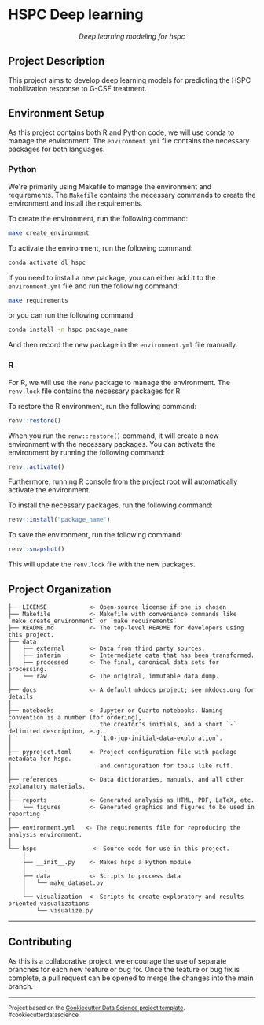 # HSPC Deep learning

<p align="center">
    <em>Deep learning modeling for hspc </em>
</p>

## Project Description

This project aims to develop deep learning models for predicting the HSPC mobilization response to G-CSF treatment. 
## Environment Setup

As this project contains both R and Python code, we will use conda to manage the environment. The `environment.yml` file contains the necessary packages for both languages.

### Python

We're primarily using Makefile to manage the environment and requirements. The `Makefile` contains the necessary commands to create the environment and install the requirements.

To create the environment, run the following command:

```bash
make create_environment
```

To activate the environment, run the following command:

```bash
conda activate dl_hspc
```

If you need to install a new package, you can either add it to the `environment.yml` file and run the following command:

```bash
make requirements
```

or you can run the following command:

```bash
conda install -n hspc package_name
```

And then record the new package in the `environment.yml` file manually.

### R

For R, we will use the `renv` package to manage the environment. The `renv.lock` file contains the necessary packages for R.

To restore the R environment, run the following command:

```R
renv::restore()
```

When you run the `renv::restore()` command, it will create a new environment with the necessary packages. You can activate the environment by running the following command:

```R
renv::activate()
```

Furthermore, running R console from the project root will automatically activate the environment.

To install the necessary packages, run the following command:

```R
renv::install("package_name")
```

To save the environment, run the following command:

```R
renv::snapshot()
```

This will update the `renv.lock` file with the new packages.


## Project Organization

```
├── LICENSE            <- Open-source license if one is chosen
├── Makefile           <- Makefile with convenience commands like `make create_environment` or `make requirements`
├── README.md          <- The top-level README for developers using this project.
├── data
│   ├── external       <- Data from third party sources.
│   ├── interim        <- Intermediate data that has been transformed.
│   ├── processed      <- The final, canonical data sets for processing.
│   └── raw            <- The original, immutable data dump.
│
├── docs               <- A default mkdocs project; see mkdocs.org for details
│
├── notebooks          <- Jupyter or Quarto notebooks. Naming convention is a number (for ordering),
│                         the creator's initials, and a short `-` delimited description, e.g.
│                         `1.0-jqp-initial-data-exploration`.
│
├── pyproject.toml     <- Project configuration file with package metadata for hspc.
│                         and configuration for tools like ruff.
│
├── references         <- Data dictionaries, manuals, and all other explanatory materials.
│
├── reports            <- Generated analysis as HTML, PDF, LaTeX, etc.
│   └── figures        <- Generated graphics and figures to be used in reporting
│
├── environment.yml   <- The requirements file for reproducing the analysis environment.
│
└── hspc                <- Source code for use in this project.
    │
    ├── __init__.py    <- Makes hspc a Python module
    │
    ├── data           <- Scripts to process data
    │   └── make_dataset.py
    │
    └── visualization  <- Scripts to create exploratory and results oriented visualizations
        └── visualize.py
```

---

## Contributing

As this is a collaborative project, we encourage the use of separate branches for each new feature or bug fix. Once the feature or bug fix is complete, a pull request can be opened to merge the changes into the main branch.

---

<small>Project based on the <a target="_blank" href="https://drivendata.github.io/cookiecutter-data-science/">Cookiecutter Data Science project template</a>. #cookiecutterdatascience</small>
